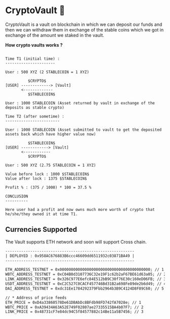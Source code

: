 # CryptoVault 🔐

CryptoVault is a vault on blockchain in which we can deposit our funds and then we can withdraw them in exchange of the stable coins which we got in exchange of the amount we staked in the vault.

**How crypto vaults works ?**

```

Time T1 (initial time) :
----------------------

User : 500 XYZ (2 STABLECOIN = 1 XYZ)

          $CRYPTO$
[USER] -------------> [Vault]
       <-------------
          $STABLECOIN$

User : 1000 STABLECOIN (Asset returned by vault in exchange of the deposits as stable crypto)

Time T2 (after sometime) :
------------------------

User : 1000 STABLECOIN (Asset submitted to vault to get the deposited assets back which have higher value now)

          $STABLECOIN$
[USER] ------------> [Vault]
       <------------
          $CRYPTO$

User : 500 XYZ (2.75 STABLECOIN = 1 XYZ)

Value before lock : 1000 $STABLECOIN$
Value after lock : 1375 $STABLECOIN$

Profit % : (375 / 1000) * 100 = 37.5 %

CONCLUSION
----------

Here user had a profit and now owns much more worth of crypto that he/she/they owned it at time T1.

```

## Currencies Supported

The Vault supports ETH network and soon will support Cross chain.

```txt
---------------------------------------------------------
| DEPLOYED : 0x958AC676883B6ccc46609dd6511932c03871BA49 |
---------------------------------------------------------

ETH_ADDRESS_TESTNET = 0x0000000000000000000000000000000000000000; // 1
WBTC_ADDRESS_TESTNET = 0xC04B0d3107736C32e19F1c62b2aF67BE61d63a05; // 2
LINK_ADDRESS_TESTNET = 0x326C977E6efc84E512bB9C30f76E30c160eD06FB; // 3
USDT_ADDRESS_TESTNET = 0xC2C527C0CACF457746Bd31B2a698Fe89de2b6d49; // 4
DAI_ADDRESS_TESTNET = 0xdc31Ee1784292379Fbb2964b3B9C4124D8F89C60; // 5

// * Address of price feeds
ETH_PRICE = 0xD4a33860578De61DBAbDc8BFdb98FD742fA7028e; // 1
WBTC_PRICE = 0xA39434A63A52E749F02807ae27335515BA4b07F7; // 2
LINK_PRICE = 0x48731cF7e84dc94C5f84577882c14Be11a5B7456; // 3
```
